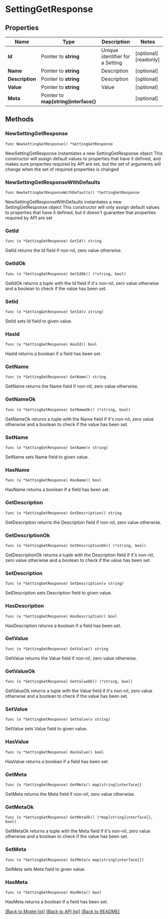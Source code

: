 # SettingGetResponse

## Properties

Name | Type | Description | Notes
------------ | ------------- | ------------- | -------------
**Id** | Pointer to **string** | Unique identifier for a Setting | [optional] [readonly] 
**Name** | Pointer to **string** | Description | [optional] 
**Description** | Pointer to **string** | Description | [optional] 
**Value** | Pointer to **string** | Value | [optional] 
**Meta** | Pointer to **map[string]interface{}** |  | [optional] 

## Methods

### NewSettingGetResponse

`func NewSettingGetResponse() *SettingGetResponse`

NewSettingGetResponse instantiates a new SettingGetResponse object
This constructor will assign default values to properties that have it defined,
and makes sure properties required by API are set, but the set of arguments
will change when the set of required properties is changed

### NewSettingGetResponseWithDefaults

`func NewSettingGetResponseWithDefaults() *SettingGetResponse`

NewSettingGetResponseWithDefaults instantiates a new SettingGetResponse object
This constructor will only assign default values to properties that have it defined,
but it doesn't guarantee that properties required by API are set

### GetId

`func (o *SettingGetResponse) GetId() string`

GetId returns the Id field if non-nil, zero value otherwise.

### GetIdOk

`func (o *SettingGetResponse) GetIdOk() (*string, bool)`

GetIdOk returns a tuple with the Id field if it's non-nil, zero value otherwise
and a boolean to check if the value has been set.

### SetId

`func (o *SettingGetResponse) SetId(v string)`

SetId sets Id field to given value.

### HasId

`func (o *SettingGetResponse) HasId() bool`

HasId returns a boolean if a field has been set.

### GetName

`func (o *SettingGetResponse) GetName() string`

GetName returns the Name field if non-nil, zero value otherwise.

### GetNameOk

`func (o *SettingGetResponse) GetNameOk() (*string, bool)`

GetNameOk returns a tuple with the Name field if it's non-nil, zero value otherwise
and a boolean to check if the value has been set.

### SetName

`func (o *SettingGetResponse) SetName(v string)`

SetName sets Name field to given value.

### HasName

`func (o *SettingGetResponse) HasName() bool`

HasName returns a boolean if a field has been set.

### GetDescription

`func (o *SettingGetResponse) GetDescription() string`

GetDescription returns the Description field if non-nil, zero value otherwise.

### GetDescriptionOk

`func (o *SettingGetResponse) GetDescriptionOk() (*string, bool)`

GetDescriptionOk returns a tuple with the Description field if it's non-nil, zero value otherwise
and a boolean to check if the value has been set.

### SetDescription

`func (o *SettingGetResponse) SetDescription(v string)`

SetDescription sets Description field to given value.

### HasDescription

`func (o *SettingGetResponse) HasDescription() bool`

HasDescription returns a boolean if a field has been set.

### GetValue

`func (o *SettingGetResponse) GetValue() string`

GetValue returns the Value field if non-nil, zero value otherwise.

### GetValueOk

`func (o *SettingGetResponse) GetValueOk() (*string, bool)`

GetValueOk returns a tuple with the Value field if it's non-nil, zero value otherwise
and a boolean to check if the value has been set.

### SetValue

`func (o *SettingGetResponse) SetValue(v string)`

SetValue sets Value field to given value.

### HasValue

`func (o *SettingGetResponse) HasValue() bool`

HasValue returns a boolean if a field has been set.

### GetMeta

`func (o *SettingGetResponse) GetMeta() map[string]interface{}`

GetMeta returns the Meta field if non-nil, zero value otherwise.

### GetMetaOk

`func (o *SettingGetResponse) GetMetaOk() (*map[string]interface{}, bool)`

GetMetaOk returns a tuple with the Meta field if it's non-nil, zero value otherwise
and a boolean to check if the value has been set.

### SetMeta

`func (o *SettingGetResponse) SetMeta(v map[string]interface{})`

SetMeta sets Meta field to given value.

### HasMeta

`func (o *SettingGetResponse) HasMeta() bool`

HasMeta returns a boolean if a field has been set.


[[Back to Model list]](../README.md#documentation-for-models) [[Back to API list]](../README.md#documentation-for-api-endpoints) [[Back to README]](../README.md)


